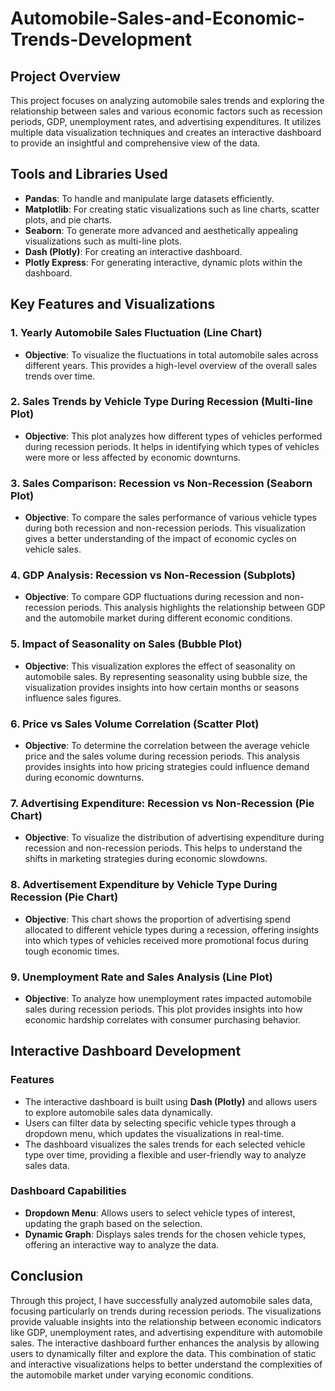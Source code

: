 # Automobile-Sales-and-Economic-Trends-Development

## Project Overview
This project focuses on analyzing automobile sales trends and exploring the relationship between sales and various economic factors such as recession periods, GDP, unemployment rates, and advertising expenditures. It utilizes multiple data visualization techniques and creates an interactive dashboard to provide an insightful and comprehensive view of the data.

## Tools and Libraries Used
- **Pandas**: To handle and manipulate large datasets efficiently.
- **Matplotlib**: For creating static visualizations such as line charts, scatter plots, and pie charts.
- **Seaborn**: To generate more advanced and aesthetically appealing visualizations such as multi-line plots.
- **Dash (Plotly)**: For creating an interactive dashboard.
- **Plotly Express**: For generating interactive, dynamic plots within the dashboard.

## Key Features and Visualizations

### 1. Yearly Automobile Sales Fluctuation (Line Chart)
- **Objective**: To visualize the fluctuations in total automobile sales across different years. This provides a high-level overview of the overall sales trends over time.

### 2. Sales Trends by Vehicle Type During Recession (Multi-line Plot)
- **Objective**: This plot analyzes how different types of vehicles performed during recession periods. It helps in identifying which types of vehicles were more or less affected by economic downturns.

### 3. Sales Comparison: Recession vs Non-Recession (Seaborn Plot)
- **Objective**: To compare the sales performance of various vehicle types during both recession and non-recession periods. This visualization gives a better understanding of the impact of economic cycles on vehicle sales.

### 4. GDP Analysis: Recession vs Non-Recession (Subplots)
- **Objective**: To compare GDP fluctuations during recession and non-recession periods. This analysis highlights the relationship between GDP and the automobile market during different economic conditions.

### 5. Impact of Seasonality on Sales (Bubble Plot)
- **Objective**: This visualization explores the effect of seasonality on automobile sales. By representing seasonality using bubble size, the visualization provides insights into how certain months or seasons influence sales figures.

### 6. Price vs Sales Volume Correlation (Scatter Plot)
- **Objective**: To determine the correlation between the average vehicle price and the sales volume during recession periods. This analysis provides insights into how pricing strategies could influence demand during economic downturns.

### 7. Advertising Expenditure: Recession vs Non-Recession (Pie Chart)
- **Objective**: To visualize the distribution of advertising expenditure during recession and non-recession periods. This helps to understand the shifts in marketing strategies during economic slowdowns.

### 8. Advertisement Expenditure by Vehicle Type During Recession (Pie Chart)
- **Objective**: This chart shows the proportion of advertising spend allocated to different vehicle types during a recession, offering insights into which types of vehicles received more promotional focus during tough economic times.

### 9. Unemployment Rate and Sales Analysis (Line Plot)
- **Objective**: To analyze how unemployment rates impacted automobile sales during recession periods. This plot provides insights into how economic hardship correlates with consumer purchasing behavior.

## Interactive Dashboard Development

### Features
- The interactive dashboard is built using **Dash (Plotly)** and allows users to explore automobile sales data dynamically.
- Users can filter data by selecting specific vehicle types through a dropdown menu, which updates the visualizations in real-time.
- The dashboard visualizes the sales trends for each selected vehicle type over time, providing a flexible and user-friendly way to analyze sales data.

### Dashboard Capabilities
- **Dropdown Menu**: Allows users to select vehicle types of interest, updating the graph based on the selection.
- **Dynamic Graph**: Displays sales trends for the chosen vehicle types, offering an interactive way to analyze the data.

## Conclusion
Through this project, I have successfully analyzed automobile sales data, focusing particularly on trends during recession periods. The visualizations provide valuable insights into the relationship between economic indicators like GDP, unemployment rates, and advertising expenditure with automobile sales. The interactive dashboard further enhances the analysis by allowing users to dynamically filter and explore the data. This combination of static and interactive visualizations helps to better understand the complexities of the automobile market under varying economic conditions.

